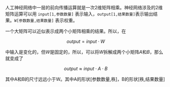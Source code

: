 人工神经网络中一层的前向传播运算就是一次2维矩阵相乘。神经网络涉及的2维矩阵运算可以用 ``input[1,参数数量]`` 表示输入，``output[1,结果数量]``表示输出结果。``W[参数数量,结果数量]`` 表示权重。

一个大矩阵可以近似表示成两个小矩阵相乘的结果。所以，在
```math
output = input \cdot W
```
中输入是变化的，但$W$是固定的，所以，可以将$W$拆解成两个小矩阵$A$和$B$，那么就变成了
```math
output \approx input \cdot A \cdot B
```

其中A和B的尺寸远远小于W。其中A的形状[参数数量,秩]，B的形状[秩,结果数量]